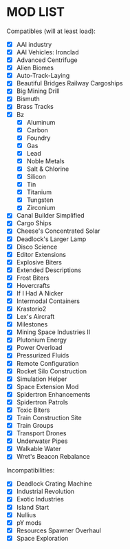 # MOD LIST

Compatibles (will at least load):
- [x] AAI industry
- [x] AAI Vehicles: Ironclad
- [x] Advanced Centrifuge
- [x] Alien Biomes
- [x] Auto-Track-Laying
- [X] Beautiful Bridges Railway Cargoships
- [x] Big Mining Drill
- [x] Bismuth
- [x] Brass Tracks
- [x] Bz
  - [x] Aluminum
  - [x] Carbon
  - [x] Foundry
  - [x] Gas
  - [x] Lead
  - [x] Noble Metals
  - [x] Salt & Chlorine
  - [x] Silicon
  - [x] Tin
  - [x] Titanium
  - [x] Tungsten
  - [x] Zirconium
- [x] Canal Builder Simplified
- [x] Cargo Ships
- [x] Cheese's Concentrated Solar
- [x] Deadlock's Larger Lamp
- [x] Disco Science
- [x] Editor Extensions
- [x] Explosive Biters
- [x] Extended Descriptions
- [x] Frost Biters
- [x] Hovercrafts
- [x] If I Had A Nicker
- [x] Intermodal Containers
- [x] Krastorio2
- [x] Lex's Aircraft
- [x] Milestones
- [x] Mining Space Industries II
- [x] Plutonium Energy
- [x] Power Overload
- [x] Pressurized Fluids
- [x] Remote Configuration
- [x] Rocket Silo Construction
- [x] Simulation Helper
- [x] Space Extension Mod
- [x] Spidertron Enhancements
- [x] Spidertron Patrols
- [x] Toxic Biters
- [x] Train Construction Site
- [x] Train Groups
- [x] Transport Drones
- [x] Underwater Pipes
- [x] Walkable Water
- [x] Wret's Beacon Rebalance

Incompatibilities:
- [x] Deadlock Crating Machine
- [x] Industrial Revolution
- [x] Exotic Industries
- [x] Island Start
- [x] Nullius
- [x] pY mods
- [x] Resources Spawner Overhaul
- [x] Space Exploration
